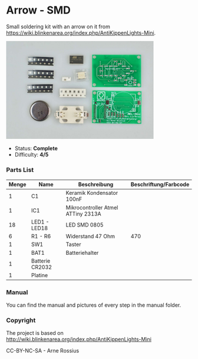 # Arrow - SMD
Small soldering kit with an arrow on it from https://wiki.blinkenarea.org/index.php/AntiKippenLights-Mini.

<img src="manual/images/DSC04802.jpg" width=400px alt="Arrow SMD">

- Status: **Complete**
- Difficulty: **4/5**

### Parts List

| Menge | Name            | Beschreibung                       | Beschriftung/Farbcode |
|-------|-----------------|------------------------------------|-----------------------|
| 1     | C1              | Keramik Kondensator 100nF          |                       |
| 1     | IC1             | Mikrocontroller Atmel ATTiny 2313A |                       |
| 18    | LED1 - LED18    | LED SMD 0805                       |                       |
| 6     | R1 - R6         | Widerstand 47 Ohm                  | 470                   |
| 1     | SW1             | Taster                             |                       |
| 1     | BAT1            | Batteriehalter                     |                       |
| 1     | Batterie CR2032 |                                    |                       |
| 1     | Platine         |                                    |                       |

### Manual
You can find the manual and pictures of every step in the manual folder.

### Copyright
The project is based on http://wiki.blinkenarea.org/index.php/AntiKippenLights-Mini

CC-BY-NC-SA - Arne Rossius

